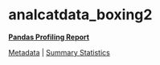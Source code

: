 # analcatdata_boxing2

[**Pandas Profiling Report**](https://epistasislab.github.io/pmlb/profile/analcatdata_boxing2.html)

[Metadata](metadata.yaml) | [Summary Statistics](summary_stats.tsv)

